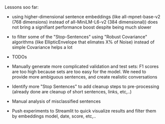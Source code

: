 Lessons soo far:
- using higher-dimensional sentence embeddings (like all-mpnet-base-v2 (768 dimensions) instead of all-MiniLM-L6-v2 (384 dimensional)) does not bring a signifiant performance boost despite being much slower
- to filter some of the "Stop-Sentences" using "Robust Covariance" algorithms (like EllipticEnvelope that elimates X% of Noise) instead of simple Covariance helps a lot

- TODOs
- Manually generate more complicated validation and test sets: F1 scores are too high because sets are too easy for the model. We need to provide more ambiguous sentences, and create realistic conversations
- Identify more "Stop Sentences" to add cleanup steps to pre-processing (already done are cleanup of short sentences, links, etc,..)
- Manual analysis of misclassified sentences
- Push experiments to Streamlit to quick visualize results and filter them by embeddings model, date, score, etc,..
